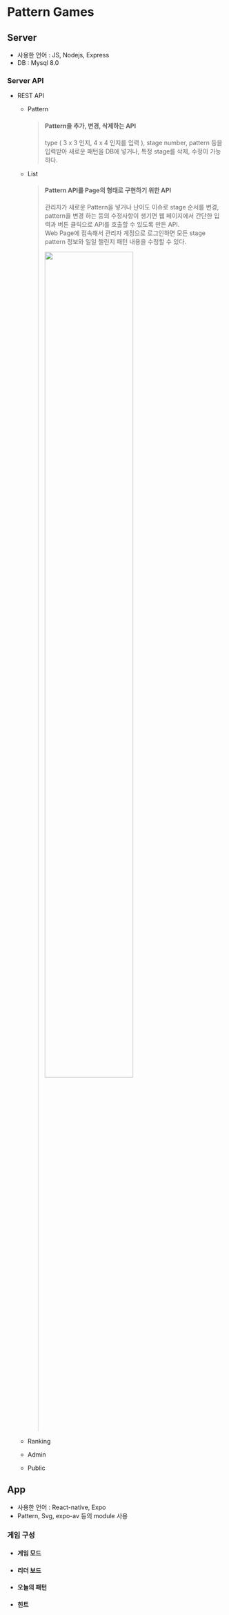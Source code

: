 # Pattern Games
## Server  
- 사용한 언어 : JS, Nodejs, Express  
- DB : Mysql 8.0  
### Server API  
- REST API
  - Pattern  
    > #### Pattern을 추가, 변경, 삭제하는 API  
    > type ( 3 x 3 인지, 4 x 4 인지를 입력 ), stage number, pattern 등을 입력받아 
    > 새로운 패턴을 DB에 넣거나, 특정 stage를 삭제, 수정이 가능하다.


  - List  
    > #### Pattern API를 Page의 형태로 구현하기 위한 API  
    > 관리자가 새로운 Pattern을 넣거나 난이도 이슈로 stage 순서를 변경, pattern을 변경 하는 등의 수정사항이 생기면 웹 페이지에서 간단한 입력과 버튼 클릭으로 API를 호출할 수 있도록
    > 만든 API.  
    > Web Page에 접속해서 관리자 계정으로 로그인하면 모든 stage pattern 정보와 일일 챌린지 패턴 내용을 수정할 수 있다.  
    > 
    > <img src=https://user-images.githubusercontent.com/68819204/149920529-906f0cb7-a70a-4ad1-b756-38ee0f30d33c.png width = "70%">
 

  - Ranking  
    > 
  - Admin 
  - Public 


## App  
- 사용한 언어 : React-native, Expo
- Pattern, Svg, expo-av 등의 module 사용  

### 게임 구성  
- #### 게임 모드  
- #### 리더 보드  
- #### 오늘의 패턴  
- #### 힌트  
